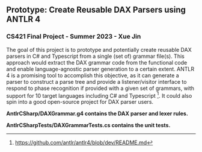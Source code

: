 ## Prototype: Create Reusable DAX Parsers using ANTLR 4
### CS421 Final Project - Summer 2023 - Xue Jin

The goal of this project is to prototype and potentially create reusable DAX parsers in C# and Typescript from a single (set of) grammar file(s). This approach would extract the DAX grammar code from the functional code and enable language-agnostic parser generation to a certain extent. ANTLR 4 is a promising tool to accomplish this objective, as it can generate a parser to construct a parse tree and provide a listener/visitor interface to respond to phase recognition if provided with a given set of grammars, with support for 10 target languages including C# and Typescript [^1]. It could also spin into a good open-source project for DAX parser users.

**AntlrCSharp/DAXGrammar.g4 contains the DAX parser and lexer rules.**

**AntlrCSharpTests/DAXGrammarTests.cs contains the unit tests.**

[^1]: https://github.com/antlr/antlr4/blob/dev/README.md
